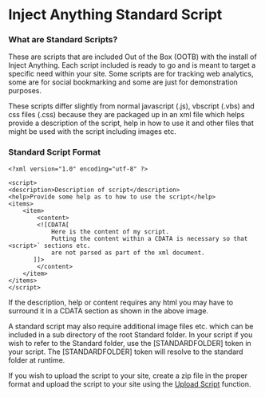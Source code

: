 
# Inject Anything Standard Script 

### What are Standard Scripts?

These are scripts that are included Out of the Box (OOTB) with the
install of Inject Anything. Each script included is ready to go and is
meant to target a specific need within your site. Some scripts are for
tracking web analytics, some are for social bookmarking and some are
just for demonstration purposes.

These scripts differ slightly from normal javascript (.js), vbscript
(.vbs) and css files (.css) because they are packaged up in an xml file
which helps provide a description of the script, help in how to use it
and other files that might be used with the script including images etc.

### Standard Script Format

	<?xml version="1.0" encoding="utf-8" ?>

	<script>
	<description>Description of script</description>
	<help>Provide some help as to how to use the script</help>
	<items>
		<item>
			<content>
			<![CDATA[
				Here is the content of my script.
				Putting the content within a CDATA is necessary so that <script>` sections etc.
	            are not parsed as part of the xml document.
	       ]]>
			</content>
		</item>
	</items>
	</script>


If the description, help or content requires any html you may have to
surround it in a CDATA section as shown in the above image.

A standard script may also require additional image files etc. which can
be included in a sub directory of the root Standard folder. In your
script if you wish to refer to the Standard folder, use the
[STANDARDFOLDER] token in your script. The [STANDARDFOLDER] token will
resolve to the standard folder at runtime.

If you wish to upload the script to your site, create a zip file in the
proper format and upload the script to your site using the
[Upload Script](UploadScript) function.

